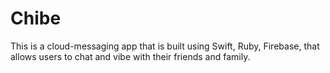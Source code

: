 # Chibe
This is a cloud-messaging app that is built using Swift, Ruby, Firebase, that allows users to chat and vibe with their friends and family. 
